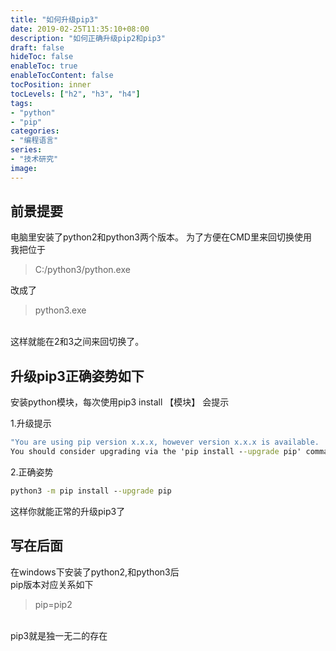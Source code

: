 ```yaml
---
title: "如何升级pip3"
date: 2019-02-25T11:35:10+08:00
description: "如何正确升级pip2和pip3"
draft: false
hideToc: false
enableToc: true
enableTocContent: false
tocPosition: inner
tocLevels: ["h2", "h3", "h4"]
tags:
- "python"
- "pip"
categories:
- "编程语言"
series:
- "技术研究"
image: 
---
```


## 前景提要
电脑里安装了python2和python3两个版本。
为了方便在CMD里来回切换使用
<br/>我把位于

> C:/python3/python.exe

改成了

> python3.exe

<br/>这样就能在2和3之间来回切换了。
<br/>

## 升级pip3正确姿势如下

安装python模块，每次使用pip3 install 【模块】
会提示

1.升级提示
```bat
"You are using pip version x.x.x, however version x.x.x is available.
You should consider upgrading via the 'pip install --upgrade pip' command"
```
2.正确姿势
```bat
python3 -m pip install --upgrade pip
```
这样你就能正常的升级pip3了

## 写在后面
在windows下安装了python2,和python3后
<br/>pip版本对应关系如下

>pip=pip2

<br/>
pip3就是独一无二的存在